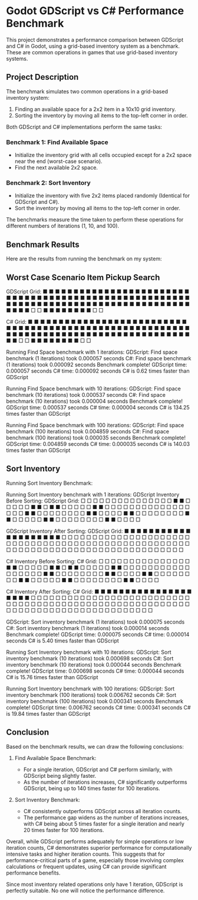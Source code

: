 # Godot GDScript vs C# Performance Benchmark

This project demonstrates a performance comparison between GDScript and C# in Godot, using a grid-based inventory system as a benchmark. These are common operations in games that use grid-based inventory systems.

## Project Description

The benchmark simulates two common operations in a grid-based inventory system:

1. Finding an available space for a 2x2 item in a 10x10 grid inventory.
2. Sorting the inventory by moving all items to the top-left corner in order.

Both GDScript and C# implementations perform the same tasks:

### Benchmark 1: Find Available Space
- Initialize the inventory grid with all cells occupied except for a 2x2 space near the end (worst-case scenario).
- Find the next available 2x2 space.

### Benchmark 2: Sort Inventory
- Initialize the inventory with five 2x2 items placed randomly (Identical for GDScript and C#).
- Sort the inventory by moving all items to the top-left corner in order.

The benchmarks measure the time taken to perform these operations for different numbers of iterations (1, 10, and 100).

## Benchmark Results

Here are the results from running the benchmark on my system:

## Worst Case Scenario Item Pickup Search

GDScript Grid:
■ ■ ■ ■ ■ ■ ■ ■ ■ ■ 
■ ■ ■ ■ ■ ■ ■ ■ ■ ■ 
■ ■ ■ ■ ■ ■ ■ ■ ■ ■ 
■ ■ ■ ■ ■ ■ ■ ■ ■ ■ 
■ ■ ■ ■ ■ ■ ■ ■ ■ ■ 
■ ■ ■ ■ ■ ■ ■ ■ ■ ■ 
■ ■ ■ ■ ■ ■ ■ ■ ■ ■ 
■ ■ ■ ■ ■ ■ ■ ■ ■ ■ 
■ ■ ■ ■ ■ ■ ■ ■ □ □ 
■ ■ ■ ■ ■ ■ ■ ■ □ □ 

C# Grid:
■ ■ ■ ■ ■ ■ ■ ■ ■ ■ 
■ ■ ■ ■ ■ ■ ■ ■ ■ ■ 
■ ■ ■ ■ ■ ■ ■ ■ ■ ■ 
■ ■ ■ ■ ■ ■ ■ ■ ■ ■ 
■ ■ ■ ■ ■ ■ ■ ■ ■ ■ 
■ ■ ■ ■ ■ ■ ■ ■ ■ ■ 
■ ■ ■ ■ ■ ■ ■ ■ ■ ■ 
■ ■ ■ ■ ■ ■ ■ ■ ■ ■ 
■ ■ ■ ■ ■ ■ ■ ■ □ □ 
■ ■ ■ ■ ■ ■ ■ ■ □ □ 


Running Find Space benchmark with 1 iterations:
GDScript: Find space benchmark (1 iterations) took 0.000057 seconds
C#: Find space benchmark (1 iterations) took 0.000092 seconds
Benchmark complete!
GDScript time: 0.000057 seconds
C# time: 0.000092 seconds
C# is 0.62 times faster than GDScript

Running Find Space benchmark with 10 iterations:
GDScript: Find space benchmark (10 iterations) took 0.000537 seconds
C#: Find space benchmark (10 iterations) took 0.000004 seconds
Benchmark complete!
GDScript time: 0.000537 seconds
C# time: 0.000004 seconds
C# is 134.25 times faster than GDScript

Running Find Space benchmark with 100 iterations:
GDScript: Find space benchmark (100 iterations) took 0.004859 seconds
C#: Find space benchmark (100 iterations) took 0.000035 seconds
Benchmark complete!
GDScript time: 0.004859 seconds
C# time: 0.000035 seconds
C# is 140.03 times faster than GDScript

## Sort Inventory

Running Sort Inventory Benchmark:

Running Sort Inventory benchmark with 1 iterations:
GDScript Inventory Before Sorting:
GDScript Grid:
□ □ □ □ □ □ □ □ □ □ 
□ □ □ □ □ ■ ■ □ □ □ 
□ □ ■ ■ □ ■ ■ □ □ □ 
□ □ ■ ■ □ □ □ □ □ □ 
□ □ □ □ □ □ □ □ □ □ 
□ ■ ■ □ □ □ □ □ □ □ 
□ ■ ■ □ □ □ □ ■ ■ □ 
□ □ □ □ □ □ □ ■ ■ □ 
□ □ □ □ ■ ■ □ □ □ □ 
□ □ □ □ ■ ■ □ □ □ □ 

GDScript Inventory After Sorting:
GDScript Grid:
■ ■ ■ ■ ■ ■ ■ ■ ■ ■ 
■ ■ ■ ■ ■ ■ ■ ■ ■ ■ 
□ □ □ □ □ □ □ □ □ □ 
□ □ □ □ □ □ □ □ □ □ 
□ □ □ □ □ □ □ □ □ □ 
□ □ □ □ □ □ □ □ □ □ 
□ □ □ □ □ □ □ □ □ □ 
□ □ □ □ □ □ □ □ □ □ 
□ □ □ □ □ □ □ □ □ □ 
□ □ □ □ □ □ □ □ □ □ 

C# Inventory Before Sorting:
C# Grid:
□ □ □ □ □ □ □ □ □ □ 
□ □ □ □ □ ■ ■ □ □ □ 
□ □ ■ ■ □ ■ ■ □ □ □ 
□ □ ■ ■ □ □ □ □ □ □ 
□ □ □ □ □ □ □ □ □ □ 
□ ■ ■ □ □ □ □ □ □ □ 
□ ■ ■ □ □ □ □ ■ ■ □ 
□ □ □ □ □ □ □ ■ ■ □ 
□ □ □ □ ■ ■ □ □ □ □ 
□ □ □ □ ■ ■ □ □ □ □ 

C# Inventory After Sorting:
C# Grid:
■ ■ ■ ■ ■ ■ ■ ■ ■ ■ 
■ ■ ■ ■ ■ ■ ■ ■ ■ ■ 
□ □ □ □ □ □ □ □ □ □ 
□ □ □ □ □ □ □ □ □ □ 
□ □ □ □ □ □ □ □ □ □ 
□ □ □ □ □ □ □ □ □ □ 
□ □ □ □ □ □ □ □ □ □ 
□ □ □ □ □ □ □ □ □ □ 
□ □ □ □ □ □ □ □ □ □ 
□ □ □ □ □ □ □ □ □ □ 

GDScript: Sort inventory benchmark (1 iterations) took 0.000075 seconds
C#: Sort inventory benchmark (1 iterations) took 0.000014 seconds
Benchmark complete!
GDScript time: 0.000075 seconds
C# time: 0.000014 seconds
C# is 5.40 times faster than GDScript

Running Sort Inventory benchmark with 10 iterations:
GDScript: Sort inventory benchmark (10 iterations) took 0.000698 seconds
C#: Sort inventory benchmark (10 iterations) took 0.000044 seconds
Benchmark complete!
GDScript time: 0.000698 seconds
C# time: 0.000044 seconds
C# is 15.76 times faster than GDScript

Running Sort Inventory benchmark with 100 iterations:
GDScript: Sort inventory benchmark (100 iterations) took 0.006762 seconds
C#: Sort inventory benchmark (100 iterations) took 0.000341 seconds
Benchmark complete!
GDScript time: 0.006762 seconds
C# time: 0.000341 seconds
C# is 19.84 times faster than GDScript

## Conclusion

Based on the benchmark results, we can draw the following conclusions:

1. Find Available Space Benchmark:
   - For a single iteration, GDScript and C# perform similarly, with GDScript being slightly faster.
   - As the number of iterations increases, C# significantly outperforms GDScript, being up to 140 times faster for 100 iterations.

2. Sort Inventory Benchmark:
   - C# consistently outperforms GDScript across all iteration counts.
   - The performance gap widens as the number of iterations increases, with C# being about 5 times faster for a single iteration and nearly 20 times faster for 100 iterations.

Overall, while GDScript performs adequately for simple operations or low iteration counts, C# demonstrates superior performance for computationally intensive tasks and higher iteration counts. This suggests that for performance-critical parts of a game, especially those involving complex calculations or frequent updates, using C# can provide significant performance benefits.

Since most inventory related operations only have 1 iteration, GDScript is perfectly suitable. No one will notice the performance difference.
